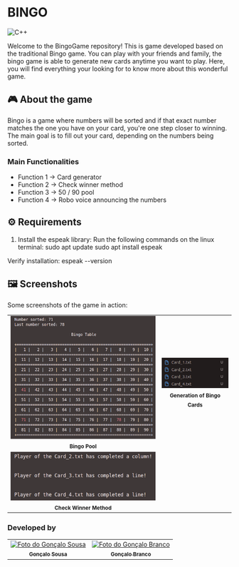 # BINGO

![C++](https://img.shields.io/badge/C++-00599C?style=for-the-badge&logo=c%2B%2B&logoColor=white)

Welcome to the BingoGame repository! This is game developed based on the traditional Bingo game.
You can play with your friends and family, the bingo game is able to generate new cards anytime you want to play.
Here, you will find everything your looking for to know more about this wonderful game.

## 🎮 About the game

Bingo is a game where numbers will be sorted and if that exact number matches the one you have on your card, you're one step closer to winning. The main goal is to fill out your card, depending on the numbers being sorted.

### Main Functionalities

- Function 1 -> Card generator
- Function 2 -> Check winner method
- Function 3 -> 50 / 90 pool
- Function 4 -> Robo voice announcing the numbers
  
## ⚙️ Requirements

1. Install the espeak library:
Run the following commands on the linux terminal:
    sudo apt update
    sudo apt install espeak

Verify installation:
    espeak --version


## 🖼️ Screenshots

Some screenshots of the game in action:

<table>
  <tr>
    <td align="center">
      <img src="assets/screenshots/bingoTable.png" width="100%" alt="Captura de Tela 1"/>
      <br />
      <sub><b>Bingo Pool</b></sub>
    </td>
    <td align="center">
      <img src="assets/screenshots/cards.png" width="100%" alt="Captura de Tela 2"/>
      <br />
      <sub><b>Generation of Bingo Cards</b></sub>
    </td>
  </tr>
  <tr>
    <td align="center">
      <img src="assets/screenshots/checkWinner.png" width="100%" alt="Captura de Tela 3"/>
      <br />
      <sub><b>Check Winner Method</b></sub>
    </td>
  </tr>
</table>

### Developed by
<table>
  <tr>
    <td align="center">
      <a href="https://github.com/Sousa1302">
        <img src="https://github.com/Sousa1302.png" width="100px;" alt="Foto do Gonçalo Sousa"/><br />
        <sub><b>Gonçalo Sousa</b></sub>
      </a>
    </td>
    <td align="center">
      <a href="https://github.com/goncalobranco299">
        <img src="https://github.com/goncalobranco299.png" width="100px;" alt="Foto do Gonçalo Branco"/><br />
        <sub><b>Gonçalo Branco</b></sub>
      </a>
    </td>
  </tr>
</table>

